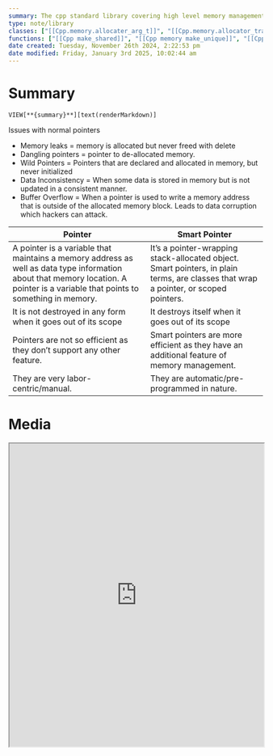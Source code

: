 ```yaml
---
summary: The cpp standard library covering high level memory management tools.
type: note/library
classes: ["[[Cpp.memory.allocater_arg_t]]", "[[Cpp.memory.allocator_traits]]", "[[Cpp.memory.auto_ptr_ref]]", "[[Cpp.memory.auto_ptr]]", "[[Cpp.memory.bad_weak_ptr]]", "[[Cpp.memory.default_delete]]", "[[Cpp.memory.enable_shared_from_this]]", "[[Cpp.memory.get_pointer_safety]]", "[[Cpp.memory.owner_less]]", "[[Cpp.memory.pointer_traits]]", "[[Cpp.memory.shared_ptr]]", "[[Cpp.memory.unique_ptr]]", "[[Cpp.memory.weak_ptr]]"]
functions: ["[[Cpp make_shared]]", "[[Cpp memory make_unique]]", "[[Cpp.memory.addressof]]", "[[Cpp.memory.align]]", "[[Cpp.memory.allocate_shared]]", "[[Cpp.memory.const_pointer_cast]]", "[[Cpp.memory.declare_no_pointers]]", "[[Cpp.memory.declare_reachable]]", "[[Cpp.memory.dynamic_pointer_cast]]", "[[Cpp.memory.get_deleter]]", "[[Cpp.memory.get_pointer_safety]]", "[[Cpp.memory.get_temporary_buffer]]", "[[Cpp.memory.return_temporary_buffer]]", "[[Cpp.memory.static_pointer_cast]]", "[[Cpp.memory.undeclare_no_pointers]]", "[[Cpp.memory.undeclare_reachable]]", "[[Cpp.memory.uninitialized_copy_n]]", "[[Cpp.memory.uninitialized_copy]]", "[[Cpp.memory.uninitialized_fill_n]]"]
date created: Tuesday, November 26th 2024, 2:22:53 pm
date modified: Friday, January 3rd 2025, 10:02:44 am
---
```

# Summary
`VIEW[**{summary}**][text(renderMarkdown)]`

Issues with normal pointers
- Memory leaks = memory is allocated but never freed with delete
- Dangling pointers = pointer to de-allocated memory.
- Wild Pointers = Pointers that are declared and allocated in memory, but never initialized
- Data Inconsistency = When some data is stored in memory but is not updated in a consistent manner.
- Buffer Overflow = When a pointer is used to write a memory address that is outside of the allocated memory block. Leads to data corruption which hackers can attack.

|Pointer|Smart Pointer|
|---|---|
|A pointer is a variable that maintains a memory address as well as data type information about that memory location. A pointer is a variable that points to something in memory.|It’s a pointer-wrapping stack-allocated object. Smart pointers, in plain terms, are classes that wrap a pointer, or scoped pointers.|
|It is not destroyed in any form when it goes out of its scope|It destroys itself when it goes out of its scope|
|Pointers are not so efficient as they don’t support any other feature.|Smart pointers are more efficient as they have an additional feature of memory management.|
|They are very labor-centric/manual.|They are automatic/pre-programmed in nature.|

# Media
<iframe src="https://en.cppreference.com/w/cpp/header/memory" style="width: 100%; height: 600px;background-color:white;"></iframe>